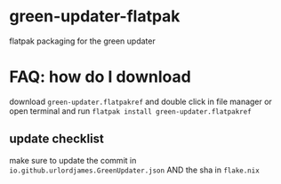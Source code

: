 # green-updater-flatpak
flatpak packaging for the green updater

# FAQ: how do I download
download `green-updater.flatpakref` and double click in file manager or open terminal and run `flatpak install green-updater.flatpakref`

## update checklist
make sure to update the commit in `io.github.urlordjames.GreenUpdater.json` AND the sha in `flake.nix`
